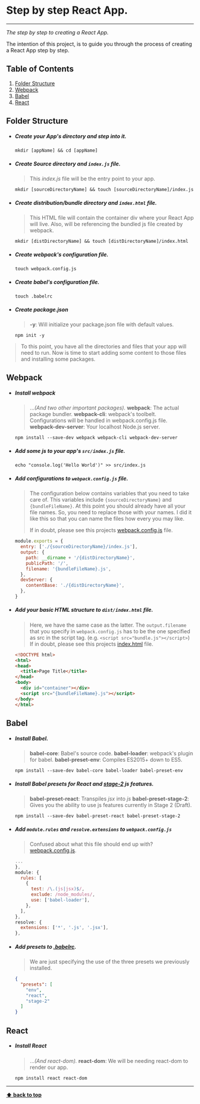 # Step by step React App.
***

*The step by step to creating a React App.*

The intention of this project, is to guide you through the process of creating a React App step by step.

## Table of Contents

  1. [Folder Structure](#folder-structure)
  1. [Webpack](#webpack)
  1. [Babel](#babel)
  1. [React](#react)

## Folder Structure
  * ##### Create your App's directory and step into it.
    `mkdir [appName] && cd [appName]`

  * ##### Create Source directory and `index.js` file.
    > This *index.js* file will be the entry point to your app.
    
    `mkdir [sourceDirectoryName] && touch [sourceDirectoryName]/index.js`

  * ##### Create distribution/bundle directory and `index.html` file.
    > This HTML file will contain the container div where your 
    > React App will live. Also, will be referencing the bundled js
    > file created by webpack.

    `mkdir [distDirectoryName] && touch [distDirectoryName]/index.html`
  
  * ##### Create webpack's configuration file.
    `touch webpack.config.js`

  * ##### Create babel's configuration file.
    `touch .babelrc`

  * ##### Create package.json 
    > **-y**: Will initialize your package.json file with default values.
  
    `npm init -y`

  > To this point, you have all the directories and files that your app will
  > need to run. Now is time to start adding some content to those
  > files and installing some packages.

## Webpack
  * ##### Install webpack
    
    > ...*(And two other important packages).*
    > **webpack**: The actual package bundler.
    > **webpack-cli**: webpack's toolbelt. Configurations will be handled in webpack.config.js file.
    > **webpack-dev-server**: Your localhost Node.js server.

    `npm install --save-dev webpack webpack-cli webpack-dev-server`

  * ##### Add some *js* to your app's `src/index.js` file.
    `echo "console.log('Hello World')" >> src/index.js`

  * ##### Add configurations to `webpack.config.js` file.
    > The configuration below contains variables that you need to 
    > take care of. This variables include `{sourceDirectoryName}` and
    > `{bundleFileName}`. At this point you should already have all your file names. 
    > So, you need to replace those with your names. I did it like this so that 
    > you can name the files how every you may like.
    >
    > If in doubt, please see this projects [webpack.config.js](https://github.com/mauriciolealmx/react-step-by-step/blob/master/webpack.config.js) file.

    ```javascript
    module.exports = {
      entry: ['./{sourceDirectoryName}/index.js'],
      output: {
        path: __dirname + '/{distDirectoryName}',
        publicPath: '/',
        filename: '{bundleFileName}.js',
      },
      devServer: {
        contentBase: './{distDirectoryName}',
      },
    }
    ```

  * ##### Add your basic HTML structure to `dist/index.html` file.
    > Here, we have the same case as the latter. The `output.filename` that
    > you specify in `webpack.config.js` has to be the one specified
    > as src in the script tag. (e.g. `<script src="bundle.js"></script>`)
    > If in doubt, please see this projects [index.html](https://github.com/mauriciolealmx/react-step-by-step/blob/master/dist/index.html) file.
    
    ```html
    <!DOCTYPE html>
    <html>
    <head>
      <title>Page Title</title>
    </head>
    <body>
      <div id="container"></div>
      <script src="{bundleFileName}.js"></script>
    </body>
    </html>
    ````

## Babel
  * ##### Install Babel.
    > **babel-core**: Babel's source code.
    > **babel-loader**: webpack's plugin for babel.
    > **babel-preset-env**: Compiles ES2015+ down to ES5.

    `npm install --save-dev babel-core babel-loader babel-preset-env`

  * ##### Install Babel presets for React and [*stage-2*](https://babeljs.io/docs/plugins/preset-stage-2) js features.
    > **babel-preset-react**: Transpiles *jsx* into *js*
    > **babel-preset-stage-2**: Gives you the ability to use js features currently in Stage 2 (Draft).

    `npm install --save-dev babel-preset-react babel-preset-stage-2`
        
  * ##### Add `module.rules` and `resolve.extensions` to `webpack.config.js`
    > Confused about what this file should end up with? [webpack.config.js](https://github.com/mauriciolealmx/react-step-by-step/blob/master/webpack.config.js).
    ```javascript
    ...
    },
    module: {
      rules: [
        {
          test: /\.(js|jsx)$/,
          exclude: /node_modules/,
          use: ['babel-loader'],
        },
      ],
    },
    resolve: {
      extensions: ['*', '.js', '.jsx'],
    },
    ```

  * ##### Add presets to [.babelrc](https://github.com/mauriciolealmx/react-step-by-step/blob/master/.babelrc).
    > We are just specifying the use of the three presets we 
    > previously installed.

    ```json
    {
      "presets": [
        "env",
        "react",
        "stage-2"
      ]
    }
    ```
  

## React
  * ##### Install React
    > ...*(And react-dom).*
    > **react-dom**: We will be needing react-dom to render our app.
    
    `npm install react react-dom`


***

**[⬆ back to top](#table-of-contents)**
